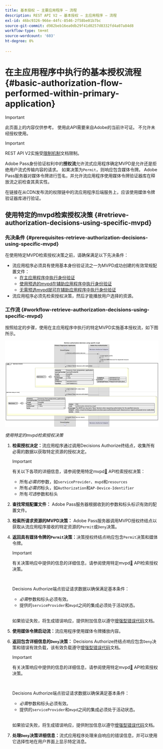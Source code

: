 ```yaml
---
title: 基本授权 — 主要应用程序 — 流程
description: REST API V2 — 基本授权 — 主应用程序 — 流程
exl-id: 46bc9326-966e-44fc-8546-2f58be01b7bc
source-git-commit: d982beb16ea0db29f41d0257d8332fd4a07a84d8
workflow-type: tm+mt
source-wordcount: '603'
ht-degree: 0%

---
```


# 在主应用程序中执行的基本授权流程 {#basic-authorization-flow-performed-within-primary-application}

>[!IMPORTANT]
>
> 此页面上的内容仅供参考。 使用此API需要来自Adobe的当前许可证。 不允许未经授权使用。

>[!IMPORTANT]
>
> REST API V2实施受[限制机制](/help/authentication/integration-guide-programmers/throttling-mechanism.md)文档限制。

Adobe Pass身份验证权利中的&#x200B;**授权流**&#x200B;允许流式应用程序确定MVPD是允许还是拒绝用户流式传输内容的请求。 如果决策为`Permit`，则响应包含媒体令牌。 Adobe Pass服务器对媒体令牌进行签名，并允许流应用程序使用媒体令牌验证器库在释放流之前检查其真实性。

在链接在从CDN发布流的权限链中的流应用程序后端服务上，应该使用媒体令牌验证器库进行验证。

## 使用特定的mvpd检索授权决策 {#retrieve-authorization-decisions-using-specific-mvpd}

### 先决条件 {#prerequisites-retrieve-authorization-decisions-using-specific-mvpd}

在使用特定MVPD检索授权决策之前，请确保满足以下先决条件：

* 流应用程序必须具有使用基本身份验证流之一为MVPD成功创建的有效常规配置文件：
   * [在主应用程序中执行身份验证](rest-api-v2-basic-authentication-primary-application-flow.md)
   * [使用预选的mvpd在辅助应用程序中执行身份验证](rest-api-v2-basic-authentication-secondary-application-flow.md)
   * [无需预选mvpd就可在辅助应用程序中执行身份验证](rest-api-v2-basic-authentication-secondary-application-flow.md)
* 流应用程序必须先检索授权决策，然后才能播放用户选择的资源。

### 工作流 {#workflow-retrieve-authorization-decisions-using-specific-mvpd}

按照给定的步骤，使用在主应用程序中执行的特定MVPD实施基本授权流，如下图所示。

![使用特定的mvpd检索授权决策](../../../../../assets/rest-api-v2/flows/basic-access-flows/rest-api-v2-retrieve-authorization-decisions-within-primary-application-using-specific-mvpd.png)

*使用特定的mvpd检索授权决策*

1. **检索授权决定：**&#x200B;流应用程序通过调用Decisions Authorize终结点，收集所有必需的数据以获取特定资源的授权决定。

   >[!IMPORTANT]
   >
   > 有关以下各项的详细信息，请参阅使用特定mvpd[&#128279;](../../apis/decisions-apis/rest-api-v2-decisions-apis-retrieve-authorization-decisions-using-specific-mvpd.md) API检索授权决策：
   >
   > * 所有&#x200B;_必需的_&#x200B;参数，如`serviceProvider`、`mvpd`和`resources`
   > * 所有&#x200B;_必需的_&#x200B;标头，如`Authorization`和`AP-Device-Identifier`
   > * 所有&#x200B;_可选_&#x200B;参数和标头

1. **查找常规配置文件：** Adobe Pass服务器根据收到的参数和标头标识有效的配置文件。

1. **检索所请求资源的MVPD决策：** Adobe Pass服务器调用MVPD授权终结点以获取从流应用程序接收的特定资源的`Permit`或`Deny`决策。

1. **返回具有媒体令牌的`Permit`决策：**&#x200B;决策授权终结点响应包含`Permit`决策和媒体令牌。

   >[!IMPORTANT]
   >
   > 有关决策响应中提供的信息的详细信息，请参阅使用特定mvpd[&#128279;](../../apis/decisions-apis/rest-api-v2-decisions-apis-retrieve-authorization-decisions-using-specific-mvpd.md) API检索授权决策。
   > 
   > <br/>
   > 
   > Decisions Authorize端点验证请求数据以确保满足基本条件：
   >
   > * _必需_&#x200B;参数和标头必须有效。
   > * 提供的`serviceProvider`和`mvpd`之间的集成必须处于活动状态。
   >
   > <br/>
   > 
   > 如果验证失败，将生成错误响应，提供附加信息以遵守[增强型错误代码](../../../../features-standard/error-reporting/enhanced-error-codes.md)文档。

1. **使用媒体令牌启动流：**&#x200B;流应用程序使用媒体令牌播放内容。

1. **返回包含详细信息的`Deny`决策：** Decisions Authorize终结点响应包含`Deny`决策和错误有效负载，该有效负载遵守[增强型错误代码](../../../../features-standard/error-reporting/enhanced-error-codes.md)文档。

   >[!IMPORTANT]
   >
   > 有关决策响应中提供的信息的详细信息，请参阅使用特定mvpd[&#128279;](../../apis/decisions-apis/rest-api-v2-decisions-apis-retrieve-authorization-decisions-using-specific-mvpd.md) API检索授权决策。
   > 
   > <br/>
   > 
   > Decisions Authorize端点验证请求数据以确保满足基本条件：
   >
   > * _必需_&#x200B;参数和标头必须有效。
   > * 提供的`serviceProvider`和`mvpd`之间的集成必须处于活动状态。
   >
   > <br/>
   > 
   > 如果验证失败，将生成错误响应，提供附加信息以遵守[增强型错误代码](../../../../features-standard/error-reporting/enhanced-error-codes.md)文档。

1. **处理`Deny`决策详细信息：**&#x200B;流式应用程序处理来自响应的错误信息，并可以使用它选择性地在用户界面上显示特定消息。
